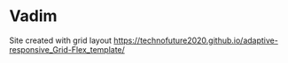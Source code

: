 # Vadim
Site created with grid layout
https://technofuture2020.github.io/adaptive-responsive_Grid-Flex_template/
